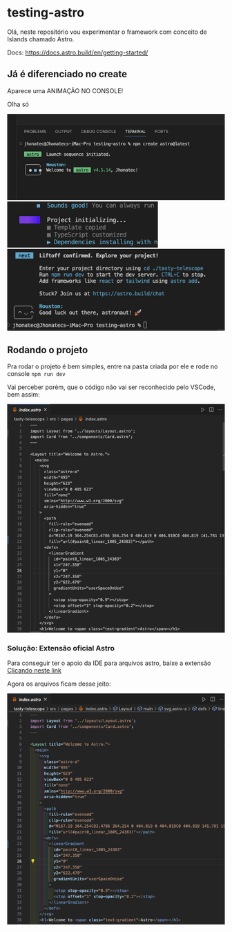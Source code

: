 # testing-astro

Olá, neste repositório vou experimentar o framework com conceito de Islands chamado Astro.

Docs: https://docs.astro.build/en/getting-started/

## Já é diferenciado no create

Aparece uma ANIMAÇÃO NO CONSOLE!

Olha só

![Print do console](/README/console.png "Print do Console")
![Print do console](/README/console2.png "Print do Console")
![Print do console](/README/console3.png "Print do Console")

## Rodando o projeto

Pra rodar o projeto é bem simples, entre na pasta criada por ele e rode no console `npm run dev`

Vai perceber porém, que o código não vai ser reconhecido pelo VSCode, bem assim:

![Print do código](/README/code.png "Print do código")

### Solução: Extensão oficial Astro

Para conseguir ter o apoio da IDE para arquivos astro, baixe a extensão
[Clicando neste link](https://marketplace.visualstudio.com/items?itemName=astro-build.astro-vscode)

Agora os arquivos ficam desse jeito:

![Print do código](/README/code2.png "Print do código")
